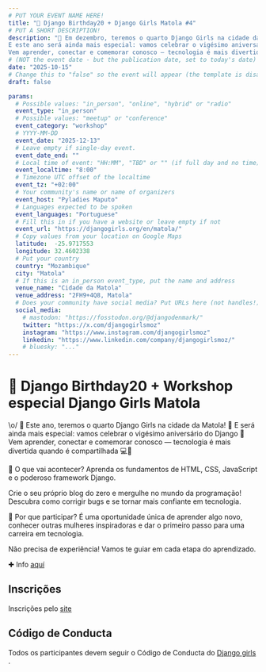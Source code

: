```yaml
---
# PUT YOUR EVENT NAME HERE!
title: "🎂 Django Birthday20 + Django Girls Matola #4"
# PUT A SHORT DESCRIPTION!
description: "🚀 Em dezembro, teremos o quarto Django Girls na cidade da Matola! 🎉
E este ano será ainda mais especial: vamos celebrar o vigésimo aniversário do Django 🎂
Vem aprender, conectar e comemorar conosco — tecnologia é mais divertida quando é compartilhada 💻💫"
# (NOT the event date - but the publication date, set to today's date)
date: "2025-10-15"
# Change this to "false" so the event will appear (the template is disabled)
draft: false

params:
  # Possible values: "in_person", "online", "hybrid" or "radio"
  event_type: "in_person"
  # Possible values: "meetup" or "conference"
  event_category: "workshop"
  # YYYY-MM-DD
  event_date: "2025-12-13"
  # Leave empty if single-day event.
  event_date_end: ""
  # Local time of event: "HH:MM", "TBD" or "" (if full day and no time)
  event_localtime: "8:00"
  # Timezone UTC offset of the localtime
  event_tz: "+02:00"
  # Your community's name or name of organizers
  event_host: "Pyladies Maputo"
  # Languages expected to be spoken
  event_languages: "Portuguese"
  # Fill this in if you have a website or leave empty if not
  event_url: "https://djangogirls.org/en/matola/"
  # Copy values from your location on Google Maps
  latitude:  -25.9717553
  longitude: 32.4602338
  # Put your country
  country: "Mozambique"
  city: "Matola"
  # If this is an in_person event_type, put the name and address
  venue_name: "Cidade da Matola"
  venue_address: "2FH9+4Q8, Matola"
  # Does your community have social media? Put URLs here (not handles!)
  social_media:
    # mastodon: "https://fosstodon.org/@djangodenmark/"
    twitter: "https://x.com/djangogirlsmoz"
    instagram: "https://www.instagram.com/djangogirlsmoz"
    linkedin: "https://www.linkedin.com/company/djangogirlsmoz/"
    # bluesky: "..."
---
```


<!-- Name of the event -->
# 🎂 Django Birthday20 + Workshop especial Django Girls Matola

<!-- Event description goes here -->
\o/
🚀 Este ano, teremos o quarto Django Girls na cidade da Matola! 🎉
E será ainda mais especial: vamos celebrar o vigésimo aniversário do Django 🎂
Vem aprender, conectar e comemorar conosco — tecnologia é mais divertida quando é compartilhada 💻💫

🔸 O que vai acontecer?
Aprenda os fundamentos de HTML, CSS, JavaScript e o poderoso framework Django.

Crie o seu próprio blog do zero e mergulhe no mundo da programação!
Descubra como corrigir bugs e se tornar mais confiante em tecnologia.

🔸 Por que participar?
É uma oportunidade única de aprender algo novo, conhecer outras mulheres inspiradoras e dar o primeiro passo para uma carreira em tecnologia.

Não precisa de experiência! Vamos te guiar em cada etapa do aprendizado.

✚ Info [aquí](https://www.meetup.com/mpt-pyladies/events/311526252/?eventOrigin=group_upcoming_events)

## Inscrições

Inscrições pelo [site](https://djangogirls.org/en/matola/)

<!-- Put a link to your signup form and instructions on how to attend -->

## Código de Conducta

<!-- Replace with other CoC if needed -->

Todos os participantes devem seguir o Código de Conducta do [Django girls ](https://djangogirls.org/coc/en/).

